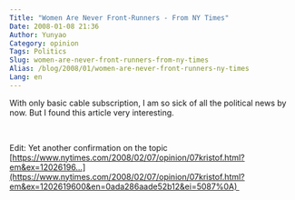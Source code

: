 ```yaml
---
Title: "Women Are Never Front-Runners - From NY Times"
Date: 2008-01-08 21:36
Author: Yunyao
Category: opinion
Tags: Politics
Slug: women-are-never-front-runners-from-ny-times
Alias: /blog/2008/01/women-are-never-front-runners-ny-times
Lang: en
---
```


With only basic cable subscription, I am so sick of all the political news by now. But I found this article very interesting.

 

Edit: Yet another confirmation on the topic [https://www.nytimes.com/2008/02/07/opinion/07kristof.html?em&ex=12026196…](https://www.nytimes.com/2008/02/07/opinion/07kristof.html?em&ex=1202619600&en=0ada286aade52b12&ei=5087%0A) 
